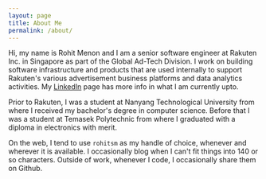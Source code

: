 ```yaml
---
layout: page
title: About Me
permalink: /about/
---
```


Hi, my name is Rohit Menon and I am a senior software engineer at Rakuten Inc. in Singapore as part of the Global Ad-Tech Division. I work on building software infrastructure and products that are used internally to support Rakuten's various advertisement business platforms and data analytics activities. My [LinkedIn](https://www.linkedin.com/in/rohitsm) page has more info in what I am currently upto. 

Prior to Rakuten, I was a student at Nanyang Technological University from where I received my bachelor's degree in computer science. Before that I was a student at Temasek Polytechnic from where I graduated with a diploma in electronics with merit.

On the web, I tend to use `rohitsm` as my handle of choice, whenever and wherever it is available. I occasionally blog when I can't fit things into 140 or so characters. Outside of work, whenever I code, I occasionally share them on Github.